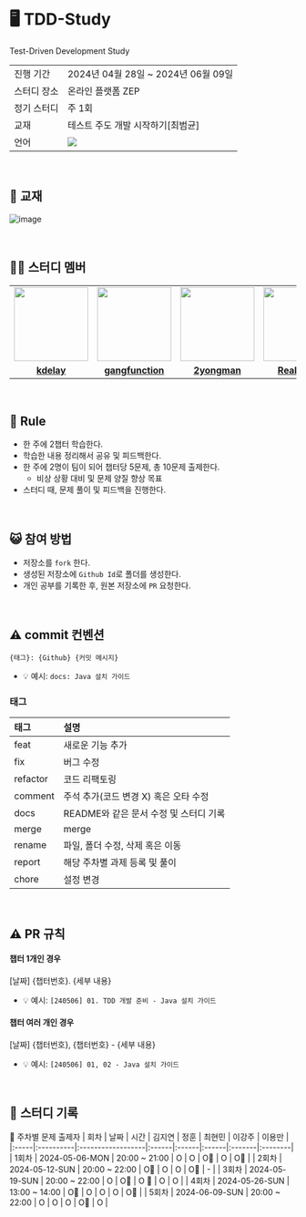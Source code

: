 # 🖥️ TDD-Study
Test-Driven Development Study
<table>
  <tr>
    <td>진행 기간</td>
    <td>2024년 04월 28일 ~ 2024년 06월 09일</td>
  </tr>
  <tr>
    <td>스터디 장소</td>
    <td>온라인 플랫폼 ZEP</td>
  </tr>
  <tr>
    <td>정기 스터디</td>
    <td>주 1회</td>
  </tr>
  <tr>
    <td>교재</td>
    <td>테스트 주도 개발 시작하기[최범균]</td>
  </tr>
  <tr>
    <td>언어</td>
    <td><img src="https://img.shields.io/badge/Java-007396.svg?&style=for-the-badge&logo=Java&logoColor=white"> </td>
  </tr>
</table>

<br/>

## 📗 교재

![image](https://github.com/kdelay/TDD-Study/assets/90545043/2844211f-98d2-4e9a-8bab-c268359781a1)

<br/>

## 🧑‍💻 스터디 멤버
<table>
  <tr>
    <td align="center">
      <a href="https://github.com/kdelay"><img src="https://avatars.githubusercontent.com/kdelay" width="130px;" alt=""></a>
    </td>
    <td>
      <a href="https://github.com/gangfunction"><img src="https://avatars.githubusercontent.com/gangfunction" width="130px;" alt=""></a>
    </td>
    <td>
      <a href="https://github.com/2yongman"><img src="https://avatars.githubusercontent.com/2yongman" width="130px;" alt=""></a>
    </td>
    <td>
      <a href="https://github.com/RealWarm"><img src="https://avatars.githubusercontent.com/RealWarm" width="130px;" alt=""></a>
    </td>
    <td>
      <a href="https://github.com/vivalahm"><img src="https://avatars.githubusercontent.com/vivalahm" width="130px;" alt=""></a>
    </td>
  </tr>
  <tr>
    <td align="center"><a href="https://github.com/kdelay"><b>kdelay</b></a></td>
    <td align="center"><a href="https://github.com/gangfunction"><b>gangfunction</b></a></td>
    <td align="center"><a href="https://github.com/2yongman"><b>2yongman</b></a></td>
    <td align="center"><a href="https://github.com/RealWarm"><b>RealWarm</b></a></td>
    <td align="center"><a href="https://github.com/vivalahm"><b>vivalahm</b></a></td>
  </tr>
</table>

<br/>

## 📢 Rule
- 한 주에 2챕터 학습한다.
- 학습한 내용 정리해서 공유 및 피드백한다.
- 한 주에 2명이 팀이 되어 챕터당 5문제, 총 10문제 출제한다.
  - 비상 상황 대비 및 문제 양질 향상 목표
- 스터디 때, 문제 풀이 및 피드백을 진행한다.

<br/>

## 😺 참여 방법
- 저장소를 `fork` 한다.
- 생성된 저장소에 `Github Id`로 폴더를 생성한다.
- 개인 공부를 기록한 후, 원본 저장소에 `PR` 요청한다.

<br/>

## ⚠️ commit 컨벤션

```
{태그}: {Github} {커밋 메시지}
```

- 💡 예시: `docs: Java 설치 가이드`

### 태그

| 태그       | 설명                                 |
|:---------|:----------------------------------------|
| feat     | 새로운 기능 추가                          |
| fix      | 버그 수정                                 |
| refactor | 코드 리팩토링                             |
| comment  | 주석 추가(코드 변경 X) 혹은 오타 수정      |
| docs     | README와 같은 문서 수정 및 스터디 기록     |
| merge    | merge                                      |
| rename   | 파일, 폴더 수정, 삭제 혹은 이동            |
| report   | 해당 주차별 과제 등록 및 풀이               |
| chore    | 설정 변경                                   |

<br/>

## ⚠️ PR 규칙
#### 챕터 1개인 경우
[날짜] {챕터번호}. {세부 내용}
- 💡 예시: `[240506] 01. TDD 개발 준비 - Java 설치 가이드`
#### 챕터 여러 개인 경우
[날짜] {챕터번호}, {챕터번호} - {세부 내용}
- 💡 예시: `[240506] 01, 02 - Java 설치 가이드`

<br/>

## 📒 스터디 기록
🔹 주차별 문제 출제자
| 회차 | 날짜      | 시간               |  김지연  |  정훈  |  최현민  |  이강주  |  이용만  |
|:-----|:----------|:------------------|:------|:------|:------|:-------|:--------|
| 1회차 | 2024-05-06-MON | 20:00 ~ 21:00 |  O    |   O   |   O🔹 |   O    |  O🔹   |
| 2회차 | 2024-05-12-SUN | 20:00 ~ 22:00 |  O🔹  |   O   |   O   |   O🔹  |   -     |
| 3회차 | 2024-05-19-SUN | 20:00 ~ 22:00 |  O    |   O🔹 |   O 🔹 |   O   |    O    |
| 4회차 | 2024-05-26-SUN | 13:00 ~ 14:00 |  O🔹  |   O   |   O   |   O   |    O🔹   |
| 5회차 | 2024-06-09-SUN | 20:00 ~ 22:00 |  O  |   O   |   O   |   O🔹  |    O   |

